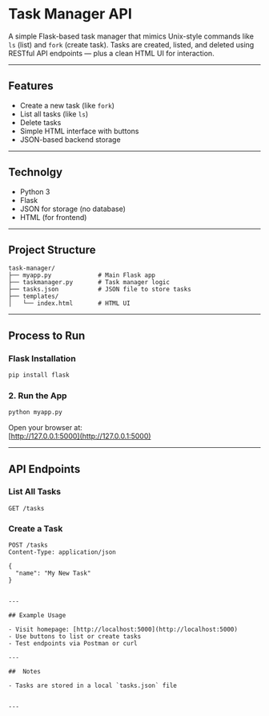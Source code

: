 
# Task Manager API

A simple Flask-based task manager that mimics Unix-style commands like `ls` (list) and `fork` (create task). Tasks are created, listed, and deleted using RESTful API endpoints — plus a clean HTML UI for interaction.

---

## Features

- Create a new task (like `fork`)
- List all tasks (like `ls`)
- Delete tasks
- Simple HTML interface with buttons
- JSON-based backend storage

---

## Technolgy

- Python 3
- Flask
- JSON for storage (no database)
- HTML (for frontend)

---

##  Project Structure

```
task-manager/
├── myapp.py             # Main Flask app
├── taskmanager.py       # Task manager logic
├── tasks.json           # JSON file to store tasks
├── templates/
│   └── index.html       # HTML UI
```

---

## Process to Run

###  Flask Installation
```bash
pip install flask
```

### 2. Run the App
```bash
python myapp.py
```

Open your browser at:  
[http://127.0.0.1:5000](http://127.0.0.1:5000)

---

##  API Endpoints

### List All Tasks
```http
GET /tasks
```

###  Create a Task
```http
POST /tasks
Content-Type: application/json

{
  "name": "My New Task"
}
```


```

---

## Example Usage

- Visit homepage: [http://localhost:5000](http://localhost:5000)
- Use buttons to list or create tasks
- Test endpoints via Postman or curl

---

##  Notes

- Tasks are stored in a local `tasks.json` file


---


